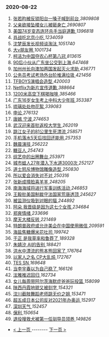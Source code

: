 ### 2020-08-22 
1. [ 张若昀被反锁阳台一嗓子喊到前台 ](https://s.weibo.com/weibo?q=%23%E5%BC%A0%E8%8B%A5%E6%98%80%E8%A2%AB%E5%8F%8D%E9%94%81%E9%98%B3%E5%8F%B0%E4%B8%80%E5%97%93%E5%AD%90%E5%96%8A%E5%88%B0%E5%89%8D%E5%8F%B0%23&Refer=top) *3809808*
1. [ 父亲欲接坠楼女儿被砸身亡 ](https://s.weibo.com/weibo?q=%23%E7%88%B6%E4%BA%B2%E6%AC%B2%E6%8E%A5%E5%9D%A0%E6%A5%BC%E5%A5%B3%E5%84%BF%E8%A2%AB%E7%A0%B8%E8%BA%AB%E4%BA%A1%23&Refer=top) *2690807*
1. [ 美国74岁变态连环杀手当庭道歉 ](https://s.weibo.com/weibo?q=%E7%BE%8E%E5%9B%BD74%E5%B2%81%E5%8F%98%E6%80%81%E8%BF%9E%E7%8E%AF%E6%9D%80%E6%89%8B%E5%BD%93%E5%BA%AD%E9%81%93%E6%AD%89&Refer=top) *1396818*
1. [ 肖战吃北京小吃 ](https://s.weibo.com/weibo?q=%E8%82%96%E6%88%98%E5%90%83%E5%8C%97%E4%BA%AC%E5%B0%8F%E5%90%83&Refer=top) *1234059*
1. [ 沈梦辰发长视频谈淘汰 ](https://s.weibo.com/weibo?q=%23%E6%B2%88%E6%A2%A6%E8%BE%B0%E5%8F%91%E9%95%BF%E8%A7%86%E9%A2%91%E8%B0%88%E6%B7%98%E6%B1%B0%23&Refer=top) *1051740*
1. [ 大v朋友圈 ](https://s.weibo.com/weibo?q=%23%E5%A4%A7v%E6%9C%8B%E5%8F%8B%E5%9C%88%23&Refer=top) *1001734*
1. [ 柯洁为中国夺农心杯第八冠 ](https://s.weibo.com/weibo?q=%23%E6%9F%AF%E6%B4%81%E4%B8%BA%E4%B8%AD%E5%9B%BD%E5%A4%BA%E5%86%9C%E5%BF%83%E6%9D%AF%E7%AC%AC%E5%85%AB%E5%86%A0%23&Refer=top) *813615*
1. [ 90后小伙从广东坐公交到上海 ](https://s.weibo.com/weibo?q=%2390%E5%90%8E%E5%B0%8F%E4%BC%99%E4%BB%8E%E5%B9%BF%E4%B8%9C%E5%9D%90%E5%85%AC%E4%BA%A4%E5%88%B0%E4%B8%8A%E6%B5%B7%23&Refer=top) *647468*
1. [ 加州州长向澳加两国发起灭火求助 ](https://s.weibo.com/weibo?q=%23%E5%8A%A0%E5%B7%9E%E5%B7%9E%E9%95%BF%E5%90%91%E6%BE%B3%E5%8A%A0%E4%B8%A4%E5%9B%BD%E5%8F%91%E8%B5%B7%E7%81%AD%E7%81%AB%E6%B1%82%E5%8A%A9%23&Refer=top) *436771*
1. [ 公务员考试考场外台阶堆满垃圾 ](https://s.weibo.com/weibo?q=%23%E5%85%AC%E5%8A%A1%E5%91%98%E8%80%83%E8%AF%95%E8%80%83%E5%9C%BA%E5%A4%96%E5%8F%B0%E9%98%B6%E5%A0%86%E6%BB%A1%E5%9E%83%E5%9C%BE%23&Refer=top) *421456*
1. [ TFBOYS演唱会造型 ](https://s.weibo.com/weibo?q=%23TFBOYS%E6%BC%94%E5%94%B1%E4%BC%9A%E9%80%A0%E5%9E%8B%23&Refer=top) *420003*
1. [ Netflix为新片宣传道歉 ](https://s.weibo.com/weibo?q=Netflix%E4%B8%BA%E6%96%B0%E7%89%87%E5%AE%A3%E4%BC%A0%E9%81%93%E6%AD%89&Refer=top) *388664*
1. [ 1200米高空下棋喝咖啡 ](https://s.weibo.com/weibo?q=1200%E7%B1%B3%E9%AB%98%E7%A9%BA%E4%B8%8B%E6%A3%8B%E5%96%9D%E5%92%96%E5%95%A1&Refer=top) *385466*
1. [ 广东16岁女生考上中科大少年班 ](https://s.weibo.com/weibo?q=%23%E5%B9%BF%E4%B8%9C16%E5%B2%81%E5%A5%B3%E7%94%9F%E8%80%83%E4%B8%8A%E4%B8%AD%E7%A7%91%E5%A4%A7%E5%B0%91%E5%B9%B4%E7%8F%AD%23&Refer=top) *353387*
1. [ 琉璃处处吻花絮 ](https://s.weibo.com/weibo?q=%23%E7%90%89%E7%92%83%E5%A4%84%E5%A4%84%E5%90%BB%E8%8A%B1%E7%B5%AE%23&Refer=top) *339083*
1. [ 申论 ](https://s.weibo.com/weibo?q=%E7%94%B3%E8%AE%BA&Refer=top) *276132*
1. [ 唐嫣 宁波 ](https://s.weibo.com/weibo?q=%E5%94%90%E5%AB%A3%20%E5%AE%81%E6%B3%A2&Refer=top) *274653*
1. [ 武汉迎来首批返校大学生 ](https://s.weibo.com/weibo?q=%23%E6%AD%A6%E6%B1%89%E8%BF%8E%E6%9D%A5%E9%A6%96%E6%89%B9%E8%BF%94%E6%A0%A1%E5%A4%A7%E5%AD%A6%E7%94%9F%23&Refer=top) *262019*
1. [ 跳江女子的81公里生死漂流 ](https://s.weibo.com/weibo?q=%23%E8%B7%B3%E6%B1%9F%E5%A5%B3%E5%AD%90%E7%9A%8481%E5%85%AC%E9%87%8C%E7%94%9F%E6%AD%BB%E6%BC%82%E6%B5%81%23&Refer=top) *258571*
1. [ 手机落水5天后找回还能用 ](https://s.weibo.com/weibo?q=%E6%89%8B%E6%9C%BA%E8%90%BD%E6%B0%B45%E5%A4%A9%E5%90%8E%E6%89%BE%E5%9B%9E%E8%BF%98%E8%83%BD%E7%94%A8&Refer=top) *257353*
1. [ 魏晨演技 ](https://s.weibo.com/weibo?q=%23%E9%AD%8F%E6%99%A8%E6%BC%94%E6%8A%80%23&Refer=top) *256222*
1. [ 糖豆人 ](https://s.weibo.com/weibo?q=%E7%B3%96%E8%B1%86%E4%BA%BA&Refer=top) *254743*
1. [ 综艺中的出圈舞台 ](https://s.weibo.com/weibo?q=%23%E7%BB%BC%E8%89%BA%E4%B8%AD%E7%9A%84%E5%87%BA%E5%9C%88%E8%88%9E%E5%8F%B0%23&Refer=top) *253971*
1. [ 城市蛙人27年潜入下水道3000次 ](https://s.weibo.com/weibo?q=%23%E5%9F%8E%E5%B8%82%E8%9B%99%E4%BA%BA27%E5%B9%B4%E6%BD%9C%E5%85%A5%E4%B8%8B%E6%B0%B4%E9%81%933000%E6%AC%A1%23&Refer=top) *252127*
1. [ 道士怒斥博物馆雕像造型 ](https://s.weibo.com/weibo?q=%23%E9%81%93%E5%A3%AB%E6%80%92%E6%96%A5%E5%8D%9A%E7%89%A9%E9%A6%86%E9%9B%95%E5%83%8F%E9%80%A0%E5%9E%8B%23&Refer=top) *250830*
1. [ 所以爱会消失对不对 ](https://s.weibo.com/weibo?q=%E6%89%80%E4%BB%A5%E7%88%B1%E4%BC%9A%E6%B6%88%E5%A4%B1%E5%AF%B9%E4%B8%8D%E5%AF%B9&Refer=top) *250316*
1. [ 张新成撞脸喜羊羊 ](https://s.weibo.com/weibo?q=%23%E5%BC%A0%E6%96%B0%E6%88%90%E6%92%9E%E8%84%B8%E5%96%9C%E7%BE%8A%E7%BE%8A%23&Refer=top) *248205*
1. [ 南海海域将进行军事训练活动 ](https://s.weibo.com/weibo?q=%E5%8D%97%E6%B5%B7%E6%B5%B7%E5%9F%9F%E5%B0%86%E8%BF%9B%E8%A1%8C%E5%86%9B%E4%BA%8B%E8%AE%AD%E7%BB%83%E6%B4%BB%E5%8A%A8&Refer=top) *246853*
1. [ 王毅批美国制裁守法国家荒唐透顶 ](https://s.weibo.com/weibo?q=%23%E7%8E%8B%E6%AF%85%E6%89%B9%E7%BE%8E%E5%9B%BD%E5%88%B6%E8%A3%81%E5%AE%88%E6%B3%95%E5%9B%BD%E5%AE%B6%E8%8D%92%E5%94%90%E9%80%8F%E9%A1%B6%23&Refer=top) *245627*
1. [ 被监测仪吸到对眼的猫 ](https://s.weibo.com/weibo?q=%23%E8%A2%AB%E7%9B%91%E6%B5%8B%E4%BB%AA%E5%90%B8%E5%88%B0%E5%AF%B9%E7%9C%BC%E7%9A%84%E7%8C%AB%23&Refer=top) *244892*
1. [ 阿朵 我晋级是因为这七个女孩 ](https://s.weibo.com/weibo?q=%E9%98%BF%E6%9C%B5%20%E6%88%91%E6%99%8B%E7%BA%A7%E6%98%AF%E5%9B%A0%E4%B8%BA%E8%BF%99%E4%B8%83%E4%B8%AA%E5%A5%B3%E5%AD%A9&Refer=top) *234684*
1. [ 郑爽情绪 ](https://s.weibo.com/weibo?q=%23%E9%83%91%E7%88%BD%E6%83%85%E7%BB%AA%23&Refer=top) *233696*
1. [ 摩天大楼反转 ](https://s.weibo.com/weibo?q=%E6%91%A9%E5%A4%A9%E5%A4%A7%E6%A5%BC%E5%8F%8D%E8%BD%AC&Refer=top) *221469*
1. [ 特朗普政府或允许美企在中国使用微信 ](https://s.weibo.com/weibo?q=%23%E7%89%B9%E6%9C%97%E6%99%AE%E6%94%BF%E5%BA%9C%E6%88%96%E5%85%81%E8%AE%B8%E7%BE%8E%E4%BC%81%E5%9C%A8%E4%B8%AD%E5%9B%BD%E4%BD%BF%E7%94%A8%E5%BE%AE%E4%BF%A1%23&Refer=top) *209591*
1. [ 海盐焦糖爆米花吐司 ](https://s.weibo.com/weibo?q=%23%E6%B5%B7%E7%9B%90%E7%84%A6%E7%B3%96%E7%88%86%E7%B1%B3%E8%8A%B1%E5%90%90%E5%8F%B8%23&Refer=top) *199742*
1. [ 于正 是我草率和鲁莽了 ](https://s.weibo.com/weibo?q=%E4%BA%8E%E6%AD%A3%20%E6%98%AF%E6%88%91%E8%8D%89%E7%8E%87%E5%92%8C%E9%B2%81%E8%8E%BD%E4%BA%86&Refer=top) *189328*
1. [ 朱婧汐 AI的告别 ](https://s.weibo.com/weibo?q=%E6%9C%B1%E5%A9%A7%E6%B1%90%20AI%E7%9A%84%E5%91%8A%E5%88%AB&Refer=top) *188421*
1. [ 洪水中漂流的熊本熊回家了 ](https://s.weibo.com/weibo?q=%E6%B4%AA%E6%B0%B4%E4%B8%AD%E6%BC%82%E6%B5%81%E7%9A%84%E7%86%8A%E6%9C%AC%E7%86%8A%E5%9B%9E%E5%AE%B6%E4%BA%86&Refer=top) *176764*
1. [ 以家人之名 CP大乱炖 ](https://s.weibo.com/weibo?q=%E4%BB%A5%E5%AE%B6%E4%BA%BA%E4%B9%8B%E5%90%8D%20CP%E5%A4%A7%E4%B9%B1%E7%82%96&Refer=top) *172767*
1. [ TES SN ](https://s.weibo.com/weibo?q=%23TES%20SN%23&Refer=top) *169648*
1. [ 当李宇春以为自己稳了 ](https://s.weibo.com/weibo?q=%23%E5%BD%93%E6%9D%8E%E5%AE%87%E6%98%A5%E4%BB%A5%E4%B8%BA%E8%87%AA%E5%B7%B1%E7%A8%B3%E4%BA%86%23&Refer=top) *166126*
1. [ 泫雅推迟回归 ](https://s.weibo.com/weibo?q=%23%E6%B3%AB%E9%9B%85%E6%8E%A8%E8%BF%9F%E5%9B%9E%E5%BD%92%23&Refer=top) *162734*
1. [ 女儿每周带阿尔茨海默症爸爸玩投篮 ](https://s.weibo.com/weibo?q=%23%E5%A5%B3%E5%84%BF%E6%AF%8F%E5%91%A8%E5%B8%A6%E9%98%BF%E5%B0%94%E8%8C%A8%E6%B5%B7%E9%BB%98%E7%97%87%E7%88%B8%E7%88%B8%E7%8E%A9%E6%8A%95%E7%AF%AE%23&Refer=top) *158099*
1. [ 陕西丹霞地貌又被刻字 ](https://s.weibo.com/weibo?q=%23%E9%99%95%E8%A5%BF%E4%B8%B9%E9%9C%9E%E5%9C%B0%E8%B2%8C%E5%8F%88%E8%A2%AB%E5%88%BB%E5%AD%97%23&Refer=top) *154321*
1. [ 汶川截肢舞蹈老师跳无价之姐 ](https://s.weibo.com/weibo?q=%23%E6%B1%B6%E5%B7%9D%E6%88%AA%E8%82%A2%E8%88%9E%E8%B9%88%E8%80%81%E5%B8%88%E8%B7%B3%E6%97%A0%E4%BB%B7%E4%B9%8B%E5%A7%90%23&Refer=top) *153471*
1. [ 超五成日本公司反对2021年办奥运 ](https://s.weibo.com/weibo?q=%E8%B6%85%E4%BA%94%E6%88%90%E6%97%A5%E6%9C%AC%E5%85%AC%E5%8F%B8%E5%8F%8D%E5%AF%B92021%E5%B9%B4%E5%8A%9E%E5%A5%A5%E8%BF%90&Refer=top) *152917*
1. [ 深圳天气 ](https://s.weibo.com/weibo?q=%E6%B7%B1%E5%9C%B3%E5%A4%A9%E6%B0%94&Refer=top) *152457*
1. [ 保利 ](https://s.weibo.com/weibo?q=%E4%BF%9D%E5%88%A9&Refer=top) *150654*
1. [ 退役搜救犬被第一任驯导员领养 ](https://s.weibo.com/weibo?q=%23%E9%80%80%E5%BD%B9%E6%90%9C%E6%95%91%E7%8A%AC%E8%A2%AB%E7%AC%AC%E4%B8%80%E4%BB%BB%E9%A9%AF%E5%AF%BC%E5%91%98%E9%A2%86%E5%85%BB%23&Refer=top) *149826* 

- [ < 上一页 ](https://github.com/able8/weibo-hot-record/blob/master/2020-08-21.md) -------- [ 下一页 > ](https://github.com/able8/weibo-hot-record/blob/master/2020-08-23.md)